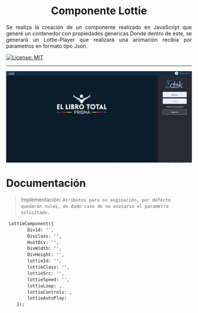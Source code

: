 
<h1 align="center">Componente Lottie</h1>



<p align="justify">Se realiza la creación de un componente realizado en JavaScript que generé un contenedor con propiedades genericas Donde dentro de este, se generará un Lottie-Player que realizará una animación recibia por parametros en formato tipo Json.</p>

<a align="left" href="#" target="_blank">
    <img alt="License: MIT" src="https://img.shields.io/badge/License-GPL-yellow.svg" />
 </a>
<hr>
 <img align="center" alt="Imagen Ejemplo" src="https://github.com/ApidriuC/LottieGenerate/blob/main/Prueba.PNG" />
 
 # Documentación

> Implementación: ` Atributos para su asginación, por defecto quedaran nulos, en dado caso de no enviarse el parametro solicitado. `

```md
 LottieComponent({
        Divid: '',
        Divclass: '',
        HostDiv: '',
        DivWidth: '',
        DivHeight: '',
        lottieId: '',
        lottieClass: '',
        lottieSrc: '',
        lottieSpeed: '',
        lottieLoop: ,
        lottieControls: ,
        lottieAutoPlay: 
    });
```
 
